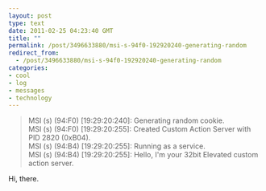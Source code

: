 ```yaml
---
layout: post
type: text
date: 2011-02-25 04:23:40 GMT
title: ""
permalink: /post/3496633880/msi-s-94f0-192920240-generating-random
redirect_from: 
  - /post/3496633880/msi-s-94f0-192920240-generating-random
categories:
- cool
- log
- messages
- technology
---
```

<blockquote>
MSI (s) (94:F0) [19:29:20:240]: Generating random cookie.<br>
MSI (s) (94:F0) [19:29:20:255]: Created Custom Action Server with PID 2820 (0xB04).<br>
MSI (s) (94:B4) [19:29:20:255]: Running as a service.<br>
MSI (s) (94:B4) [19:29:20:255]: Hello, I'm your 32bit Elevated custom action server.</blockquote>
Hi, there.
